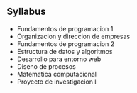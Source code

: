 ## Syllabus

- Fundamentos de programacion 1
- Organizacion y direccion de empresas
- Fundamentos de programacion 2
- Estructura de datos y algoritmos
- Desarrollo para entorno web
- Diseno de procesos
- Matematica computacional
- Proyecto de investigacion I
